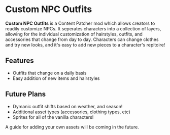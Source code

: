 # Custom NPC Outfits

**Custom NPC Outfits** is a Content Patcher mod which allows creators to readily customize NPCs.
It seperates characters into a collection of layers, allowing for the individual customization of hairstyles, outfits, and accessories that change from day to day.
Characters can change clothes and try new looks, and it's easy to add new pieces to a character's repitoire!

## Features
- Outfits that change on a daily basis
- Easy addition of new items and hairstyles

## Future Plans
- Dymanic outfit shifts based on weather, and season!
- Additional asset types (accessories, clothing types, etc)
- Sprites for all of the vanilla characters!

A guide for adding your own assets will be coming in the future.
